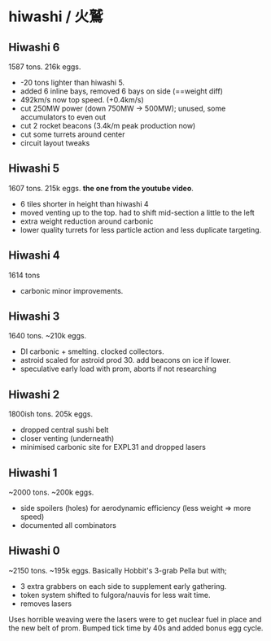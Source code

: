 # hiwashi / 火鷲


## Hiwashi 6
1587 tons. 216k eggs.

- -20 tons lighter than hiwashi 5.
- added 6 inline bays, removed 6 bays on side (==weight diff)
- 492km/s now top speed. (+0.4km/s)
- cut 250MW power (down 750MW -> 500MW); unused, some accumulators to even out
- cut 2 rocket beacons (3.4k/m peak production now)
- cut some turrets around center
- circuit layout tweaks

## Hiwashi 5

1607 tons. 215k eggs.
**the one from the youtube video**.

- 6 tiles shorter in height than hiwashi 4
- moved venting up to the top. had to shift mid-section a little to the left
- extra weight reduction around carbonic
- lower quality turrets for less particle action and less duplicate targeting.

## Hiwashi 4
1614 tons

- carbonic minor improvements.

## Hiwashi 3
1640 tons. ~210k eggs.

- DI carbonic + smelting. clocked collectors.
- astroid scaled for astroid prod 30. add beacons on ice if lower.
- speculative early load with prom, aborts if not researching

## Hiwashi 2
1800ish tons. 205k eggs.

- dropped central sushi belt
- closer venting (underneath)
- minimised carbonic site for EXPL31 and dropped lasers

## Hiwashi 1
~2000 tons. ~200k eggs.

- side spoilers (holes) for aerodynamic efficiency (less weight => more speed)
- documented all combinators

## Hiwashi 0
~2150 tons. ~195k eggs.
Basically Hobbit's 3-grab Pella but with;

- 3 extra grabbers on each side to supplement early gathering.
- token system shifted to fulgora/nauvis for less wait time.
- removes lasers

Uses horrible weaving were the lasers were to get nuclear fuel in place and the new belt of prom.
Bumped tick time by 40s and added bonus egg cycle.
